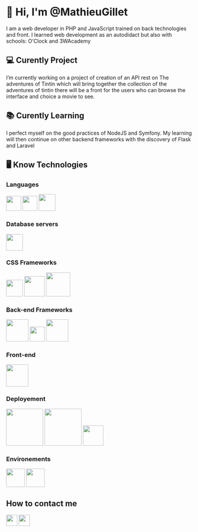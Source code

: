 # 👋 Hi, I'm @MathieuGillet

I am a web developer in PHP and JavaScript trained on back technologies and  front. I learned web development as an autodidact but also with schools: O'Clock and 3WAcademy

## 💻 Curently Project
 I’m currently working on a project of creation of an API rest on The adventures of Tintin which will bring together the collection of the adventures of tintin there will be a front for the users who can browse the interface and choice a movie to see.
 
## 📚 Curently Learning
 I perfect myself on the good practices of NodeJS and Symfony. My learning will then continue on other backend frameworks with the discovery of Flask and Laravel
 
## 🖥️ Know Technologies
### Languages
<img src="http://moralogiq.fr/wp-content/themes/moralogiq/images/logo/techno-html.png" width="40">
<img src="http://moralogiq.fr/wp-content/themes/moralogiq/images/logo/techno-css.png" width="40">
<img src="http://moralogiq.fr/wp-content/themes/moralogiq/images/logo/techno-js.png" width="45"> 

### Database servers

<img src="https://cdn.worldvectorlogo.com/logos/mysql-6.svg" width="45"> 

### CSS Frameworks

<img src="https://cdn.worldvectorlogo.com/logos/bootstrap-5-1.svg" width="45">
<img src="http://moralogiq.fr/wp-content/themes/moralogiq/images/logo/techno-sass.png" width="55">
<img src="https://42l.fr/assets/resources/pages/Graphical-chart-and-credits/logo_bulma.png" width="65">

### Back-end Frameworks

<img src="http://moralogiq.fr/wp-content/themes/moralogiq/images/logo/techno-symfony.png" width="60">
<img src="https://cdn.worldvectorlogo.com/logos/lumen-1.svg" width="40">
<img src="http://moralogiq.fr/wp-content/themes/moralogiq/images/logo/techno-node.png" width="60">

### Front-end

<img src="https://cdn-icons-png.flaticon.com/512/1260/1260775.png" width="60">

### Deployement

<img src="https://cdn.worldvectorlogo.com/logos/heroku-1.svg" width="100">
<img src="https://coursework.vschool.io/content/images/2017/12/surge_static_hosting.png" width="100">
<img src="https://cdn.worldvectorlogo.com/logos/amazon-web-services-logo.svg" width="55">

### Environements

<img src="https://cdn-icons-png.flaticon.com/512/226/226772.png" width="50">
<img src="http://moralogiq.fr/wp-content/themes/moralogiq/images/logo/techno-git.png" width="50">



## How to contact me

<img src="https://cdn-icons-png.flaticon.com/512/732/732200.png" width="30">
<img src="https://cdn-icons.flaticon.com/png/512/3536/premium/3536505.png?token=exp=1649429761~hmac=8e58b450e0f7089c3954b53d04a2de79" width="30">

